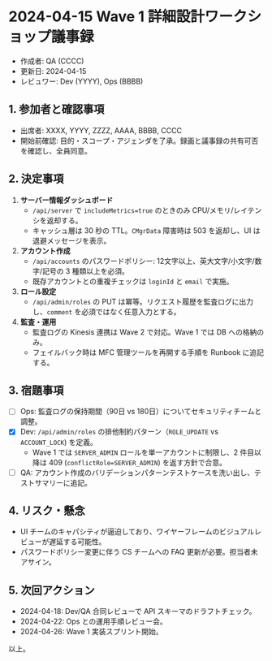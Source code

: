 # 2024-04-15 Wave 1 詳細設計ワークショップ議事録

- 作成者: QA (CCCC)
- 更新日: 2024-04-15
- レビュワー: Dev (YYYY), Ops (BBBB)

## 1. 参加者と確認事項
- 出席者: XXXX, YYYY, ZZZZ, AAAA, BBBB, CCCC
- 開始前確認: 目的・スコープ・アジェンダを了承。録画と議事録の共有可否を確認し、全員同意。

## 2. 決定事項
1. **サーバー情報ダッシュボード**
   - `/api/server` で `includeMetrics=true` のときのみ CPU/メモリ/レイテンシを返却する。
   - キャッシュ層は 30 秒の TTL。`CMgrData` 障害時は 503 を返却し、UI は退避メッセージを表示。
2. **アカウント作成**
   - `/api/accounts` のパスワードポリシー: 12文字以上、英大文字/小文字/数字/記号の 3 種類以上を必須。
   - 既存アカウントとの重複チェックは `loginId` と `email` で実施。
3. **ロール設定**
   - `/api/admin/roles` の PUT は冪等。リクエスト履歴を監査ログに出力し、`comment` を必須ではなく任意入力とする。
4. **監査・運用**
   - 監査ログの Kinesis 連携は Wave 2 で対応。Wave 1 では DB への格納のみ。
   - フェイルバック時は MFC 管理ツールを再開する手順を Runbook に追記する。

## 3. 宿題事項
- [ ] Ops: 監査ログの保持期間（90日 vs 180日）についてセキュリティチームと調整。
- [x] Dev: `/api/admin/roles` の排他制約パターン（`ROLE_UPDATE` vs `ACCOUNT_LOCK`) を定義。
  - Wave 1 では `SERVER_ADMIN` ロールを単一アカウントに制限し、2 件目以降は 409 (`conflictRole=SERVER_ADMIN`) を返す方針で合意。
- [ ] QA: アカウント作成のバリデーションパターンテストケースを洗い出し、テストサマリーに追記。

## 4. リスク・懸念
- UI チームのキャパシティが逼迫しており、ワイヤーフレームのビジュアルレビューが遅延する可能性。
- パスワードポリシー変更に伴う CS チームへの FAQ 更新が必要。担当者未アサイン。

## 5. 次回アクション
- 2024-04-18: Dev/QA 合同レビューで API スキーマのドラフトチェック。
- 2024-04-22: Ops との運用手順レビュー会。
- 2024-04-26: Wave 1 実装スプリント開始。

以上。
